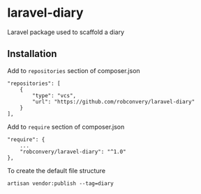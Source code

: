 # laravel-diary
Laravel package used to scaffold a diary

## Installation

Add to `repositories` section of composer.json 
```$xslt
"repositories": [
    {
        "type": "vcs",
        "url": "https://github.com/robconvery/laravel-diary"
    }
],
```
Add to `require` section of composer.json
```$xslt
"require": {
    ...
    "robconvery/laravel-diary": "^1.0"
},
```

To create the default file structure
```$xslt
artisan vendor:publish --tag=diary
``` 
